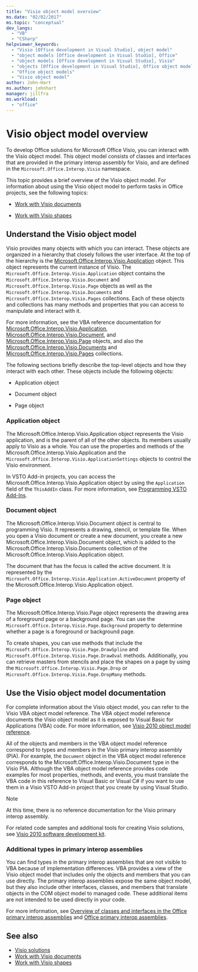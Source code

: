 ```yaml
---
title: "Visio object model overview"
ms.date: "02/02/2017"
ms.topic: "conceptual"
dev_langs:
  - "VB"
  - "CSharp"
helpviewer_keywords:
  - "Visio [Office development in Visual Studio], object model"
  - "object models [Office development in Visual Studio], Office"
  - "object models [Office development in Visual Studio], Visio"
  - "objects [Office development in Visual Studio], Office object models"
  - "Office object models"
  - "Visio object model"
author: John-Hart
ms.author: johnhart
manager: jillfra
ms.workload:
  - "office"
---
```

# Visio object model overview
  To develop Office solutions for Microsoft Office Visio, you can interact with the Visio object model. This object model consists of classes and interfaces that are provided in the primary interop assembly for Visio, and are defined in the `Microsoft.Office.Interop.Visio` namespace.

 This topic provides a brief overview of the Visio object model. For information about using the Visio object model to perform tasks in Office projects, see the following topics:

-   [Work with Visio documents](../vsto/working-with-visio-documents.md)

-   [Work with Visio shapes](../vsto/working-with-visio-shapes.md)

## Understand the Visio object model
 Visio provides many objects with which you can interact. These objects are organized in a hierarchy that closely follows the user interface. At the top of the hierarchy is the [Microsoft.Office.Interop.Visio.Application](/office/vba/api/Visio.Application) object. This object represents the current instance of Visio. The `Microsoft.Office.Interop.Visio.Application` object contains the `Microsoft.Office.Interop.Visio.Document` and `Microsoft.Office.Interop.Visio.Page` objects as well as the `Microsoft.Office.Interop.Visio.Documents` and `Microsoft.Office.Interop.Visio.Pages` collections. Each of these objects and collections has many methods and properties that you can access to manipulate and interact with it.

 For more information, see the VBA reference documentation for [Microsoft.Office.Interop.Visio.Application](/office/vba/api/Visio.Application), [Microsoft.Office.Interop.Visio.Document](/office/vba/api/Visio.Document), and [Microsoft.Office.Interop.Visio.Page](/office/vba/api/Visio.Page) objects, and also the [Microsoft.Office.Interop.Visio.Documents](/office/vba/api/Visio.Documents) and [Microsoft.Office.Interop.Visio.Pages](/office/vba/api/Visio.Pages) collections.

 The following sections briefly describe the top-level objects and how they interact with each other. These objects include the following objects:

-   Application object

-   Document object

-   Page object

### Application object
 The Microsoft.Office.Interop.Visio.Application object represents the Visio application, and is the parent of all of the other objects. Its members usually apply to Visio as a whole. You can use the properties and methods of the Microsoft.Office.Interop.Visio.Application and the `Microsoft.Office.Interop.Visio.ApplicationSettings` objects to control the Visio environment.

 In VSTO Add-in projects, you can access the Microsoft.Office.Interop.Visio.Application object by using the `Application` field of the `ThisAddIn` class. For more information, see [Programming VSTO Add-Ins](../vsto/programming-vsto-add-ins.md).

### Document object
 The Microsoft.Office.Interop.Visio.Document object is central to programming Visio. It represents a drawing, stencil, or template file. When you open a Visio document or create a new document, you create a new Microsoft.Office.Interop.Visio.Document object, which is added to the Microsoft.Office.Interop.Visio.Documents collection of the Microsoft.Office.Interop.Visio.Application object.

 The document that has the focus is called the active document. It is represented by the `Microsoft.Office.Interop.Visio.Application.ActiveDocument` property of the Microsoft.Office.Interop.Visio.Application object.

### Page object
 The Microsoft.Office.Interop.Visio.Page object represents the drawing area of a foreground page or a background page. You can use the `Microsoft.Office.Interop.Visio.Page.Background` property to determine whether a page is a foreground or background page.

 To create shapes, you can use methods that include the `Microsoft.Office.Interop.Visio.Page.DrawSpline` and `Microsoft.Office.Interop.Visio.Page.DrawOval` methods. Additionally, you can retrieve masters from stencils and place the shapes on a page by using the `Microsoft.Office.Interop.Visio.Page.Drop` or `Microsoft.Office.Interop.Visio.Page.DropMany` methods.

## Use the Visio object model documentation
 For complete information about the Visio object model, you can refer to the Visio VBA object model reference. The VBA object model reference documents the Visio object model as it is exposed to Visual Basic for Applications (VBA) code. For more information, see [Visio 2010 object model reference](http://go.microsoft.com/fwlink/?LinkId=199775).

 All of the objects and members in the VBA object model reference correspond to types and members in the Visio primary interop assembly (PIA). For example, the `Document` object in the VBA object model reference corresponds to the Microsoft.Office.Interop.Visio.Document type in the Visio PIA. Although the VBA object model reference provides code examples for most properties, methods, and events, you must translate the VBA code in this reference to Visual Basic or Visual C# if you want to use them in a Visio VSTO Add-in project that you create by using Visual Studio.

> [!NOTE]
>  At this time, there is no reference documentation for the Visio primary interop assembly.

 For related code samples and additional tools for creating Visio solutions, see [Visio 2010 software development kit](http://go.microsoft.com/fwlink/?LinkId=196501).

### Additional types in primary interop assemblies
 You can find types in the primary interop assemblies that are not visible to VBA because of implementation differences. VBA provides a view of the Visio object model that includes only the objects and members that you can use directly. The primary interop assemblies expose the same object model, but they also include other interfaces, classes, and members that translate objects in the COM object model to managed code. These additional items are not intended to be used directly in your code.

 For more information, see [Overview of classes and interfaces in the Office primary interop assemblies](http://go.microsoft.com/fwlink/?LinkId=189592) and [Office primary interop assemblies](../vsto/office-primary-interop-assemblies.md).

## See also
- [Visio solutions](../vsto/visio-solutions.md)
- [Work with Visio documents](../vsto/working-with-visio-documents.md)
- [Work with Visio shapes](../vsto/working-with-visio-shapes.md)

